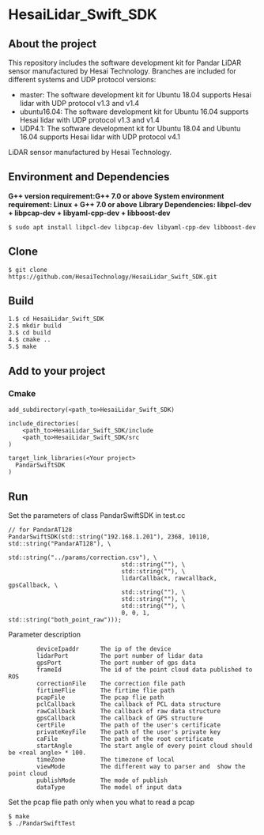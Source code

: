 # HesaiLidar_Swift_SDK
## About the project
This repository includes the software development kit for Pandar LiDAR sensor manufactured by Hesai Technology. Branches are included for different systems and UDP protocol versions:
* master: The software development kit for Ubuntu 18.04 supports Hesai lidar with UDP protocol v1.3 and v1.4
* ubuntu16.04: The software development kit for Ubuntu 16.04 supports Hesai lidar with UDP protocol v1.3 and v1.4 
* UDP4.1: The software development kit for Ubuntu 18.04 and Ubuntu 16.04 supports Hesai lidar with UDP protocol v4.1 

LiDAR sensor manufactured by Hesai Technology.
## Environment and Dependencies
**G++ version requirement:G++ 7.0 or above**
**System environment requirement: Linux + G++ 7.0 or above**
**Library Dependencies: libpcl-dev + libpcap-dev + libyaml-cpp-dev + libboost-dev**
```
$ sudo apt install libpcl-dev libpcap-dev libyaml-cpp-dev libboost-dev
```

## Clone
```
$ git clone https://github.com/HesaiTechnology/HesaiLidar_Swift_SDK.git
```

## Build
```
1.$ cd HesaiLidar_Swift_SDK
2.$ mkdir build
3.$ cd build
4.$ cmake ..
5.$ make
```

## Add to your project
### Cmake
```
add_subdirectory(<path_to>HesaiLidar_Swift_SDK)

include_directories(
	<path_to>HesaiLidar_Swift_SDK/include
	<path_to>HesaiLidar_Swift_SDK/src
)

target_link_libraries(<Your project>
  PandarSwiftSDK
)
```

## Run

Set the parameters of class PandarSwiftSDK in test.cc
```
// for PandarAT128
PandarSwiftSDK(std::string("192.168.1.201"), 2368, 10110, std::string("PandarAT128"), \
                                std::string("../params/correction.csv"), \
                                std::string(""), \
                                std::string(""), \
                                lidarCallback, rawcallback, gpsCallback, \
                                std::string(""), \
                                std::string(""), \
                                std::string(""), \
                                0, 0, 1, std::string("both_point_raw")));

```
Parameter description
```
        deviceIpaddr  	  The ip of the device
        lidarPort 	      The port number of lidar data
        gpsPort           The port number of gps data
        frameId           The id of the point cloud data published to ROS
        correctionFile    The correction file path
        firtimeFlie       The firtime flie path
        pcapFile          The pcap flie path
        pclCallback       The callback of PCL data structure
        rawCallback       The callback of raw data structure
        gpsCallback       The callback of GPS structure
        certFile          The path of the user's certificate
        privateKeyFile    The path of the user's private key
        caFile            The path of the root certificate
        startAngle        The start angle of every point cloud should be <real angle> * 100.
        timeZone          The timezone of local
        viewMode          The different way to parser and  show the point cloud
        publishMode       The mode of publish
        dataType          The model of input data

```
Set the pcap flie path only when you what to read a pcap
```
$ make 
$ ./PandarSwiftTest
```
